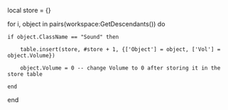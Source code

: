 local store = {}

for i, object in pairs(workspace:GetDescendants()) do

    if object.ClassName == "Sound" then

        table.insert(store, #store + 1, {['Object'] = object, ['Vol'] = object.Volume})

        object.Volume = 0 -- change Volume to 0 after storing it in the store table

    end

end
